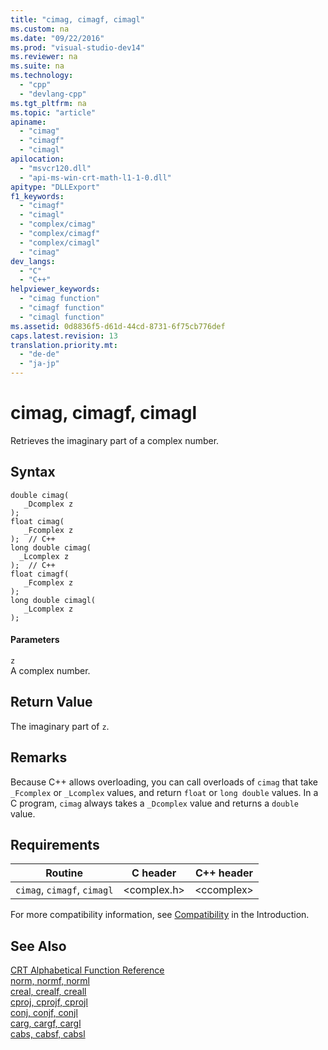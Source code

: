 ```yaml
---
title: "cimag, cimagf, cimagl"
ms.custom: na
ms.date: "09/22/2016"
ms.prod: "visual-studio-dev14"
ms.reviewer: na
ms.suite: na
ms.technology: 
  - "cpp"
  - "devlang-cpp"
ms.tgt_pltfrm: na
ms.topic: "article"
apiname: 
  - "cimag"
  - "cimagf"
  - "cimagl"
apilocation: 
  - "msvcr120.dll"
  - "api-ms-win-crt-math-l1-1-0.dll"
apitype: "DLLExport"
f1_keywords: 
  - "cimagf"
  - "cimagl"
  - "complex/cimag"
  - "complex/cimagf"
  - "complex/cimagl"
  - "cimag"
dev_langs: 
  - "C"
  - "C++"
helpviewer_keywords: 
  - "cimag function"
  - "cimagf function"
  - "cimagl function"
ms.assetid: 0d8836f5-d61d-44cd-8731-6f75cb776def
caps.latest.revision: 13
translation.priority.mt: 
  - "de-de"
  - "ja-jp"
---
```

# cimag, cimagf, cimagl
Retrieves the imaginary part of a complex number.  
  
## Syntax  
  
```  
double cimag(   
   _Dcomplex z   
);  
float cimag(   
   _Fcomplex z   
);  // C++  
long double cimag(   
  _Lcomplex z   
);  // C++  
float cimagf(   
   _Fcomplex z   
);  
long double cimagl(   
   _Lcomplex z   
);  
```  
  
#### Parameters  
 `z`  
 A complex number.  
  
## Return Value  
 The imaginary part of `z`.  
  
## Remarks  
 Because C++ allows overloading, you can call overloads of `cimag` that take `_Fcomplex` or `_Lcomplex` values, and return `float` or `long double` values. In a C program, `cimag` always takes a `_Dcomplex` value and returns a `double` value.  
  
## Requirements  
  
|Routine|C header|C++ header|  
|-------------|--------------|------------------|  
|`cimag`,               `cimagf`, `cimagl`|<complex.h>|<ccomplex\>|  
  
 For more compatibility information, see [Compatibility](../vs140/compatibility.md) in the Introduction.  
  
## See Also  
 [CRT Alphabetical Function Reference](../vs140/crt-alphabetical-function-reference.md)   
 [norm, normf, norml](../vs140/norm--normf--norml.md)   
 [creal, crealf, creall](../vs140/creal--crealf--creall.md)   
 [cproj, cprojf, cprojl](../vs140/cproj--cprojf--cprojl.md)   
 [conj, conjf, conjl](../vs140/conj--conjf--conjl.md)   
 [carg, cargf, cargl](../vs140/carg--cargf--cargl.md)   
 [cabs, cabsf, cabsl](../vs140/cabs--cabsf--cabsl.md)